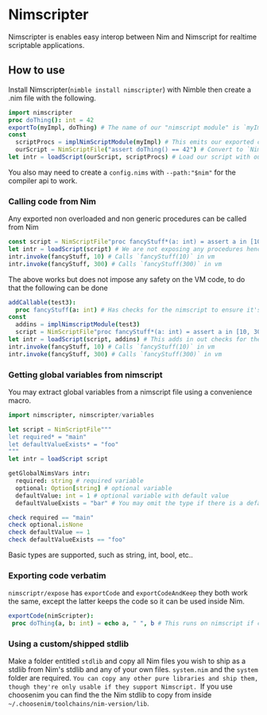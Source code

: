 # Nimscripter
Nimscripter is enables easy interop between Nim and Nimscript for realtime scriptable applications.

## How to use
Install Nimscripter(`nimble install nimscripter`) with Nimble then create a .nim file with the following.

```nim
import nimscripter
proc doThing(): int = 42
exportTo(myImpl, doThing) # The name of our "nimscript module" is `myImpl`
const 
  scriptProcs = implNimScriptModule(myImpl) # This emits our exported code
  ourScript = NimScriptFile("assert doThing() == 42") # Convert to `NimScriptFile` for loading from strings
let intr = loadScript(ourScript, scriptProcs) # Load our script with our code and using our system `stdlib`(not portable)
```

You also may need to create a `config.nims` with `--path:"$nim"` for the compiler api to work.

### Calling code from Nim
Any exported non overloaded and non generic procedures can be called from Nim
```nim
const script = NimScriptFile"proc fancyStuff*(a: int) = assert a in [10, 300]" # Notice `fancyStuff` is exported
let intr = loadScript(script) # We are not exposing any procedures hence single parameter
intr.invoke(fancyStuff, 10) # Calls `fancyStuff(10)` in vm
intr.invoke(fancyStuff, 300) # Calls `fancyStuff(300)` in vm
```

The above works but does not impose any safety on the VM code, to do that the following can be done
```nim
addCallable(test3):
  proc fancyStuff(a: int) # Has checks for the nimscript to ensure it's definition doesnt change to something unexpected.
const
  addins = implNimscriptModule(test3)
  script = NimScriptFile"proc fancyStuff*(a: int) = assert a in [10, 300]" # Notice `fancyStuff` is exported
let intr = loadScript(script, addins) # This adds in out checks for the proc
intr.invoke(fancyStuff, 10) # Calls `fancyStuff(10)` in vm
intr.invoke(fancyStuff, 300) # Calls `fancyStuff(300)` in vm
```

### Getting global variables from nimscript

You may extract global variables from a nimscript file using a convenience macro.

```nim
import nimscripter, nimscripter/variables

let script = NimScriptFile"""
let required* = "main"
let defaultValueExists* = "foo"
"""
let intr = loadScript script

getGlobalNimsVars intr:
  required: string # required variable
  optional: Option[string] # optional variable
  defaultValue: int = 1 # optional variable with default value
  defaultValueExists = "bar" # You may omit the type if there is a default value

check required == "main"
check optional.isNone
check defaultValue == 1
check defaultValueExists == "foo"

```
Basic types are supported, such as string, int, bool, etc..


### Exporting code verbatim
`nimscriptr/expose` has `exportCode` and `exportCodeAndKeep` they both work the same, except the latter keeps the code so it can be used inside Nim.
```nim
exportCode(nimScripter):
 proc doThing(a, b: int) = echo a, " ", b # This runs on nimscript if called there
```


### Using a custom/shipped stdlib

Make a folder entitled `stdlib` and copy all Nim files you wish to ship as a stdlib from Nim's stdlib and any of your own files.
`system.nim` and the `system` folder are required.
`You can copy any other pure libraries and ship them, though they're only usable if they support Nimscript.
`If you use choosenim you can find the the Nim stdlib to copy from inside `~/.choosenim/toolchains/nim-version/lib`.
